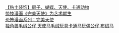   
[【粘土装饰】房子、蝴蝶、天使、卡通动物](http://www.dianyue.me/archives/065/my4scqbxpevacvsa/)  
[惊悚漫画《完美天使》为艺术献生](http://www.dianyue.me/archives/053/9t9c2ckubub6uio1/)  
[恐怖漫画系列：完美天使](http://www.dianyue.me/archives/310/p2tr5ojugeir8zzt/)  
[独角兽毛绒公仔 天使马毛绒玩具卡通马玩偶公仔 布绒马](http://www.dianyue.me/archives/732/aood7qbq0u8txxeg/)